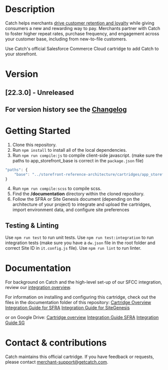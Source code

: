 # Description
Catch helps merchants [drive customer retention and loyalty](https://www.getcatch.com/for-merchants) while giving consumers a new and rewarding way to pay. Merchants partner with Catch to foster higher repeat rates, purchase frequency, and engagement across your customer base, including from new-to-file customers.

Use Catch's official Salesforce Commerce Cloud cartridge to add Catch to your storefront.

# Version
## [22.3.0] - Unreleased

## For version history see the [Changelog](CHANGELOG.md)

# Getting Started

1. Clone this repository.
2. Run  `npm install`  to install all of the local dependencies.
3. Run  `npm run compile:js` to compile client-side javascript. (make sure the paths to app_storefront_base is correct in the `package.json` file)
```javascript
"paths": {
    "base": "../storefront-reference-architecture/cartridges/app_storefront_base/"
}
```
4. Run  `npm run compile:scss` to compile scss.
5. Find the __/documentation__ directory within the cloned repository.
6. Follow the SFRA or Site Genesis document (depending on the architecture of your project) to integrate and upload the cartridges, import environment data, and configure site preferences

## Testing & Linting
Use  `npm run test`  to run unit tests.
Use  `npm run test:integration`  to run integration tests (make sure you have a `dw.json` file in the root folder and correct Site ID in `it.config.js` file).
Use  `npm run lint`  to run linter.

# Documentation
For background on Catch and the high-level set-up of our SFCC integration, review our [integration overview](https://catch.readme.io/reference/salesforce-commerce-cloud-integration).

For information on installing and configuring this cartridge, check out the files in the documentation folder of this repository:
[Cartridge Overview](documentation/Catch%20-%20Cartridge%20overview.docx)
[Integration Guide for SFRA](documentation/Catch%20Integration%20Guide%20for%20SFRA%20v22_2.docx)
[Integration Guide for SiteGenesis](documentation/Catch%20Integration%20Guide%20SG-controllers%20v22_2.docx)

or on Google Drive:
[Cartridge overview](https://docs.google.com/document/d/1FIvrvRaYkmHLB2aySPvzDv12xC5Eo6oFhg-6aUTGH14/edit#)
[Integration Guide SFRA](https://docs.google.com/document/d/1CST_zWlO2bYd5IrAsN8rbUZx0-9RaGX_BNRNbxuGphw/edit#)
[Integration Guide SG](https://docs.google.com/document/d/1iIgvSbU2z7w08G8GbBbe0bO1UNi60p78kl6q0AkLRI0/edit#)


# Contact & contributions
Catch maintains this official cartridge. If you have feedback or requests, please contact merchant-support@getcatch.com.

